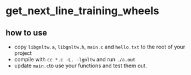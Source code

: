 # get_next_line_training_wheels

## how to use
* copy `libgnltw.a`, `libgnltw.h`, `main.c` and `hello.txt` to the root of your project
* compile with `cc *.c -L. -lgnltw` and run `./a.out`
* update `main.c`to use your functions and test them out.
